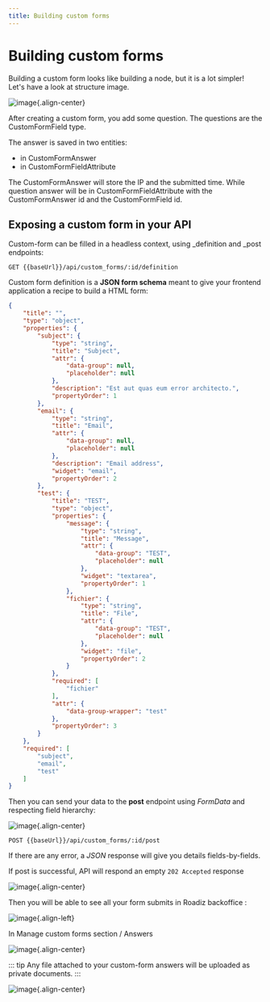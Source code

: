 ```yaml
---
title: Building custom forms
---
```


# Building custom forms

Building a custom form looks like building a node, but it is a lot simpler! Let's have a look at structure image.

![image](./img/custom-form.svg){.align-center}

After creating a custom form, you add some question. The questions are the CustomFormField type.

The answer is saved in two entities:
- in CustomFormAnswer
- in CustomFormFieldAttribute

The CustomFormAnswer will store the IP and the submitted time.
While question answer will be in CustomFormFieldAttribute with the CustomFormAnswer id and the CustomFormField id.

## Exposing a custom form in your API

Custom-form can be filled in a headless context, using \_definition and \_post endpoints:

```http
GET {{baseUrl}}/api/custom_forms/:id/definition
```

Custom form definition is a **JSON form schema** meant to give your frontend application a recipe to build a HTML form:

```json
{
    "title": "",
    "type": "object",
    "properties": {
        "subject": {
            "type": "string",
            "title": "Subject",
            "attr": {
                "data-group": null,
                "placeholder": null
            },
            "description": "Est aut quas eum error architecto.",
            "propertyOrder": 1
        },
        "email": {
            "type": "string",
            "title": "Email",
            "attr": {
                "data-group": null,
                "placeholder": null
            },
            "description": "Email address",
            "widget": "email",
            "propertyOrder": 2
        },
        "test": {
            "title": "TEST",
            "type": "object",
            "properties": {
                "message": {
                    "type": "string",
                    "title": "Message",
                    "attr": {
                        "data-group": "TEST",
                        "placeholder": null
                    },
                    "widget": "textarea",
                    "propertyOrder": 1
                },
                "fichier": {
                    "type": "string",
                    "title": "File",
                    "attr": {
                        "data-group": "TEST",
                        "placeholder": null
                    },
                    "widget": "file",
                    "propertyOrder": 2
                }
            },
            "required": [
                "fichier"
            ],
            "attr": {
                "data-group-wrapper": "test"
            },
            "propertyOrder": 3
        }
    },
    "required": [
        "subject",
        "email",
        "test"
    ]
}
```

Then you can send your data to the **post** endpoint using *FormData* and respecting field hierarchy:

![image](./img/custom_form_post.webp){.align-center}

```http
POST {{baseUrl}}/api/custom_forms/:id/post
```

If there are any error, a *JSON* response will give you details fields-by-fields.

If post is successful, API will respond an empty `202 Accepted` response

![image](./img/custom_form_post_response.webp){.align-center}

Then you will be able to see all your form submits in Roadiz backoffice :

![image](./img/custom_form_entry.webp){.align-left}

In Manage custom forms section / Answers

![image](./img/custom_form_answers.webp){.align-center}

::: tip
Any file attached to your custom-form answers will be uploaded as private documents.
:::

![image](./img/custom_form_response.webp){.align-center}
